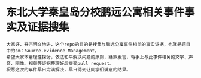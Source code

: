 # 东北大学秦皇岛分校鹏远公寓相关事件事实及证据搜集
    大家好，开宗明义地讲，这个repo的目的是搜集与鹏远公寓事件相关的事实证据，也就是题目中的sm：Source-evidence Management。  
    希望大家本着理性探讨，依法和平解决问题的原则，踊跃发言，将手上与此事件相关的文字、声音、图像、视频等证据整理好后提交pull request。  
    祝愿这次的事件早日完满解决，早日得到让同学们满意的结果。  
